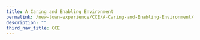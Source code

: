 ```yaml
---
title: A Caring and Enabling Environment
permalink: /new-town-experience/CCE/A-Caring-and-Enabling-Environment/
description: ""
third_nav_title: CCE
---
```

